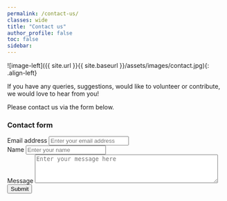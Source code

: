 ```yaml
---
permalink: /contact-us/
classes: wide
title: "Contact us"
author_profile: false
toc: false
sidebar:
---
```



![image-left]({{ site.url }}{{ site.baseurl }}/assets/images/contact.jpg){: .align-left}


If you have any queries, suggestions, would like to volunteer or contribute, we would love to hear from you!  

Please contact us via the form below.

<h3>Contact form</h3>

<form accept-charset="UTF-8" action="mailto:debsdey@hotmail.com" enctype="multipart/form-data" target="_blank">
          <div class="form-group">
            <label for="exampleInputEmail1" required="required">Email address</label>
            <input type="email" name="email" class="form-control" id="email" aria-describedby="emailHelp" placeholder="Enter your email address"  required="required">
          </div>
          <div class="form-group">
            <label for="exampleInputName">Name</label>
            <input type="text" name="name" class="form-control" id="name" placeholder="Enter your name" required="required">
          </div>
        <div class="form-group">
            <label for="exampleMessage">Message</label>
              <textarea type="text" id="message" class="form-control" name="message" rows="4" cols="50" placeholder="Enter your message here" required="required"></textarea>
          </div>
          <button type="submit" class="btn btn-primary">Submit</button>
        </form>
